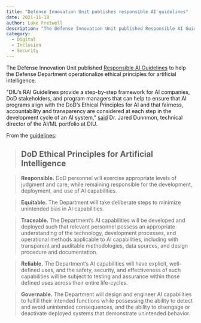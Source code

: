 ```yaml
---
title: "Defense Innovation Unit publishes responsible AI guidelines"
date: 2021-11-18
author: Luke Fretwell
description: "The Defense Innovation Unit published Responsible AI Guidelines to help the Defense Department operationalize ethical principles for artificial intelligence."
category:
  - Digital
  - Inclusion
  - Security
---
```


The Defense Innovation Unit published [Responsible AI Guidelines](https://www.diu.mil/responsible-ai-guidelines) to help the Defense Department operationalize ethical principles for artificial intelligence.

"DIU’s RAI Guidelines provide a step-by-step framework for AI companies, DoD stakeholders, and program managers that can help to ensure that AI programs align with the DoD’s Ethical Principles for AI and that fairness, accountability and transparency are considered at each step in the development cycle of an AI system," [said](https://www.diu.mil/latest/diu-operationalizes-responsible-ai-guidelines-in-practice) Dr. Jared Dunnmon, technical director of the AI/ML portfolio at DIU.

From the [guidelines](https://assets.ctfassets.net/3nanhbfkr0pc/acoo1Fj5uungnGNPJ3QWy/6ec382b3b5a20ec7de6defdb33b04dcd/2021_RAI_Report.pdf):

> ## DoD Ethical Principles for Artificial Intelligence

> **Responsible.** DoD personnel will exercise appropriate levels of judgment and care, while remaining responsible for the development, deployment, and use of AI capabilities.

> **Equitable.** The Department will take deliberate steps to minimize unintended bias in AI capabilities.

> **Traceable.** The Department’s AI capabilities will be developed and deployed such that relevant personnel possess an appropriate understanding of the technology, development processes, and operational methods applicable to AI capabilities, including with transparent and auditable methodologies, data  sources, and design procedure and documentation.

> **Reliable.** The Department’s AI capabilities will have explicit, well-defined uses, and the safety, security, and effectiveness of such capabilities will be subject to testing and assurance within those defined uses across their entire life-cycles.

> **Governable.** The Department will design and engineer AI capabilities to  fulfill their intended functions while possessing the ability to detect and avoid unintended consequences, and the ability to disengage or deactivate deployed systems that demonstrate unintended behavior.
